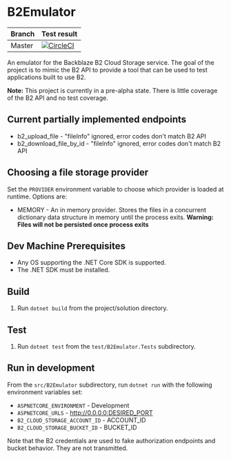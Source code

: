 # B2Emulator

| Branch | Test result |
|--------|-------------|
| Master | [![CircleCI](https://circleci.com/gh/welkie/B2Emulator.svg?style=svg)](https://circleci.com/gh/welkie/B2Emulator) |

An emulator for the Backblaze B2 Cloud Storage service. The goal of the project is to mimic the B2 API to provide a tool that can be used to test applications built to use B2.

**Note:** This project is currently in a pre-alpha state. There is little coverage of the B2 API and no test coverage.

## Current **partially** implemented endpoints

* b2_upload_file - "fileInfo" ignored, error codes don't match B2 API
* b2_download_file_by_id - "fileInfo" ignored, error codes don't match B2 API

## Choosing a file storage provider

Set the `PROVIDER` environment variable to choose which provider is loaded at runtime. Options are:

* MEMORY - An in memory provider. Stores the files in a concurrent dictionary data structure in memory until the process exits. **Warning: Files will not be persisted once process exits**

## Dev Machine Prerequisites

* Any OS supporting the .NET Core SDK is supported.
* The .NET SDK must be installed.

## Build

1. Run `dotnet build` from the project/solution directory.

## Test

1. Run `dotnet test` from the `test/B2Emulator.Tests` subdirectory.

## Run in development

From the `src/B2Emulator` subdirectory, run `dotnet run` with the following environment variables set:

* `ASPNETCORE_ENVIRONMENT` - Development
* `ASPNETCORE_URLS` - http://0.0.0.0:DESIRED_PORT
* `B2_CLOUD_STORAGE_ACCOUNT_ID` - ACCOUNT_ID
* `B2_CLOUD_STORAGE_BUCKET_ID` - BUCKET_ID

Note that the B2 credentials are used to fake authorization endpoints and bucket behavior. They are not transmitted.
